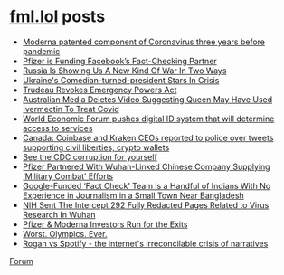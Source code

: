 # [fml.lol](https://fml.lol) posts
<!-- BLOG-POST-LIST:START -->
- [Moderna patented component of Coronavirus three years before pandemic](https://fml.lol/moderna-patented-component-of-coronavirus-three-years-before-pandemic/)
- [Pfizer is Funding Facebook’s Fact-Checking Partner](https://fml.lol/pfizer-is-funding-facebooks-fact-checking-partner/)
- [Russia Is Showing Us A New Kind Of War In Two Ways](https://fml.lol/russia-is-showing-us-a-new-kind-of-war-in-two-ways/)
- [Ukraine&#39;s Comedian-turned-president Stars In Crisis](https://fml.lol/ukraines-comedian-turned-president-stars-in-crisis/)
- [Trudeau Revokes Emergency Powers Act](https://fml.lol/trudeau-revokes-emergency-powers-act/)
- [Australian Media Deletes Video Suggesting Queen May Have Used Ivermectin To Treat Covid](https://fml.lol/aussie-msm-deletes-video-suggesting-queen-may-have-used-ivermectin-to-treat-covid/)
- [World Economic Forum pushes digital ID system that will determine access to services](https://fml.lol/world-economic-forum-pushes-digital-id-system-that-will-determine-access-to-services/)
- [Canada: Coinbase and Kraken CEOs reported to police over tweets supporting civil liberties, crypto wallets](https://fml.lol/canada-coinbase-and-kraken-ceos-reported-to-police-over-tweets-supporting-civil-liberties-crypto-wallets/)
- [See the CDC corruption for yourself](https://fml.lol/see-the-cdc-corruption-for-yourself/)
- [Pfizer Partnered With Wuhan-Linked Chinese Company Supplying ‘Military Combat’ Efforts](https://fml.lol/pfizer-partnered-with-wuhan-linked-chinese-company-supplying-military-combat-efforts/)
- [Google-Funded ‘Fact Check’ Team is a Handful of Indians With No Experience in Journalism in a Small Town Near Bangladesh](https://fml.lol/a-google-funded-fact-check-team-is-a-handful-of-indians-with-no-experience-in-journalism-in-a-small-town-near-bangladesh/)
- [NIH Sent The Intercept 292 Fully Redacted Pages Related to Virus Research In Wuhan](https://fml.lol/nih-sent-the-intercept-292-fully-redacted-pages-related-to-virus-research-in-wuhan/)
- [Pfizer &amp; Moderna Investors Run for the Exits](https://fml.lol/pfizer/)
- [Worst. Olympics. Ever.](https://fml.lol/worst-olympics-ever/)
- [Rogan vs Spotify - the internet&#39;s irreconcilable crisis of narratives](https://fml.lol/rogan-vs-spotify-the-internets-irreconcilable-crisis-of-narratives/)
<!-- BLOG-POST-LIST:END -->

[Forum](https://forum.fml.lol)
